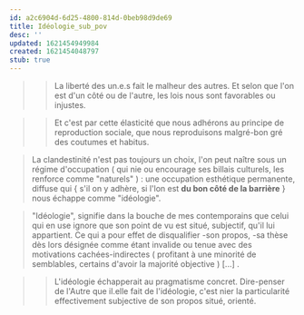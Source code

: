 ```yaml
---
id: a2c6904d-6d25-4800-814d-0beb98d9de69
title: Idéologie_sub_pov
desc: ''
updated: 1621454949984
created: 1621454048797
stub: true
---
```



>> La liberté des un.e.s fait le malheur des autres.
>> Et selon que l'on est d'un côté ou de l'autre, les lois nous sont favorables ou injustes. 

>> Et c'est par cette élasticité que nous adhérons au principe de reproduction sociale, que nous reproduisons malgré-bon gré des coutumes et habitus.

> La clandestinité n'est pas toujours un choix, l'on peut naître sous un régime d'occupation ( qui nie ou encourage ses billais culturels, les renforce comme "naturels" ) : une occupation esthétique permanente, diffuse qui { s'il on y adhère, si l'lon est **du bon côté de la barrière** } nous échappe comme "idéologie".

> "Idéologie", signifie dans la bouche de mes contemporains que celui qui en use ignore que son point de vu est situé, subjectif, qu'il lui appartient. Ce qui a pour effet de disqualifier -son propos, -sa thèse dès lors désignée comme étant invalide ou tenue avec des motivations cachées-indirectes ( profitant à une minorité de semblables, certains d'avoir la majorité objective ) [...] . 

>> L'idéologie échapperait au pragmatisme concret. 
>> Dire-penser de l'Autre que il.elle fait de l'idéologie, c'est nier la particularité effectivement subjective de son propos situé, orienté. 

